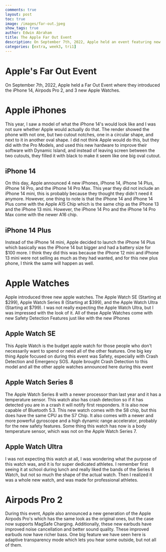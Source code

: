 ```yaml
---
comments: true
layout: post
toc: true
image: /images/far-out.jpeg
show_tags: true
author: Edwin Abraham
title: The Apple Far Out Event
description: On September 7th, 2022, Apple held an event featuring new products with the iPhone 14, Airpods Pro 2, and 3 new Apple Watches
categories: [extra, week3, tri1]
---
```


# Apple's Far Out Event
On September 7th, 2022, Apple held a Far Out Event where they introduced the iPhone 14, Airpods Pro 2, and 3 new Apple Watches.

# Apple iPhones
This year, I saw a model of what the iPhone 14's would look like and I was not sure whether Apple would actually do that. The render showed the phone with not one, but two cutout notches, one in a circular shape, and next to it in another oval shape. I did not think Apple would do this, but they did with the Pro Models, and used this new hardware to improve their software with Dynamic Island, and instead of leaving screen between the two cutouts, they filled it with black to make it seem like one big oval cutout.

## iPhone 14
On this day, Apple announced 4 new iPhones, iPhone 14, iPhone 14 Plus, iPhone 14 Pro, and the iPhone 14 Pro Max. This year they did not include an iPhone 14 mini, this is probably because they thought they didn't need it anymore. However, one thing to note is that the iPhone 14 and iPhone 14 Plus come with the Apple A15 Chip which is the same chip as the iPhone 13 and the iPhone 13 mini. However, the iPhone 14 Pro and the iPhone 14 Pro Max come with the newer A16 chip.

## iPhone 14 Plus
Instead of the iPhone 14 mini, Apple decided to launch the iPhone 14 Plus which basically was the iPhone 14 but bigger and had a battery size for $100 more. I think they did this was because the iPhone 12 mini and iPhone 13 mini were not selling as much as they had wanted, and for this new plus phone, I think the same will happen as well.

# Apple Watches
Apple introduced three new apple watches. The Apple Watch SE (Starting at $299), Apple Watch Series 8 (Starting at $399), and the Apple Watch Ultra (Starting at $799). I was not really expecting the Apple Watch Ultra, but I was impressed with the look of it. All of these Apple Watches come with new Safety Detection Features just like with the new iPhones

## Apple Watch SE
This Apple Watch is the budget apple watch for those people who don't necessarily want to spend or need all of the other features. One big key thing Apple focused on during this event was Safety, especially with Crash Detection and Emergency SOS. Apple brought Crash Detection to this model and all the other apple watches announced here during this event

## Apple Watch Series 8
The Apple Watch Series 8 with a newer processor than last year and it has a temperature sensor. This watch also has crash detection so if it has detected you are in a crash it will notify first responders. It is also now capable of Bluetooth 5.3. This new watch comes with the S8 chip, but this does have the same CPU as the S7 Chip. It also comes with a newer and more powerful gyroscope and a high dynamic range accelerator, probably for the new safety features. Some thing this watch has now is a body temperature sensor, which was not on the Apple Watch Series 7.

## Apple Watch Ultra
I was not expecting this watch at all, I was wondering what the purpose of this watch was, and it is for super dedicated athletes. I remember first seeing it at school during lunch and really liked the bands of the Series 8 Watch, but not so much the shape of the actual watch. Then I realized it was a whole new watch, and was made for professional athletes.

# Airpods Pro 2
During this event, Apple also announced a new generation of the Apple Airpods Pro's which has the same look as the original ones, but the case now supports MagSafe Charging. Additionally, these new earbuds have improved noise cancellation and better sound quality. These improved earbuds now have richer bass. One big feature we have seen here is adaptive transparency mode which lets you hear some outside, but not all of them.
